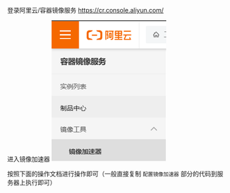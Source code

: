 登录阿里云/容器镜像服务
https://cr.console.aliyun.com/

进入镜像加速器
![1703943905599](image/Docker加速/1703943905599.png)

按照下面的操作文档进行操作即可（一般直接复制 `配置镜像加速器` 部分的代码到服务器上执行即可）

